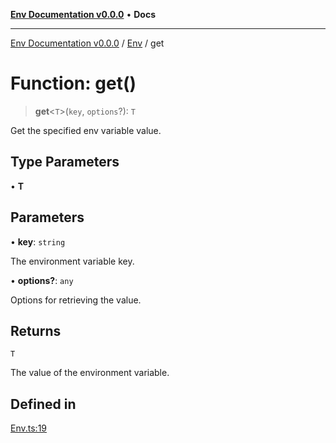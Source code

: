 [**Env Documentation v0.0.0**](../../README.md) • **Docs**

***

[Env Documentation v0.0.0](../../modules.md) / [Env](../README.md) / get

# Function: get()

> **get**\<`T`\>(`key`, `options`?): `T`

Get the specified env variable value.

## Type Parameters

• **T**

## Parameters

• **key**: `string`

The environment variable key.

• **options?**: `any`

Options for retrieving the value.

## Returns

`T`

The value of the environment variable.

## Defined in

[Env.ts:19](https://github.com/stonemjs/env/blob/6d8870e32e6f150443b9e0e2704e84c73ef41979/src/Env.ts#L19)
